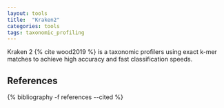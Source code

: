 ```yaml
---
layout: tools
title:  "Kraken2"
categories: tools
tags: taxonomic_profiling
---
```


Kraken 2 {% cite wood2019 %} is a taxonomic profilers using exact k-mer matches 
to achieve high accuracy and fast classification speeds. 

## References

{% bibliography -f references --cited %}
